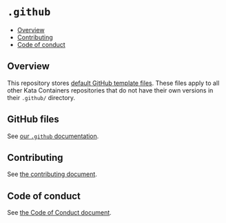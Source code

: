# `.github`

* [Overview](#overview)
* [Contributing](#contributing)
* [Code of conduct](#code-of-conduct)

## Overview

This repository stores
[default GitHub template files](https://help.github.com/en/articles/creating-a-default-community-health-file-for-your-organization).
These files apply to all other Kata Containers repositories that do not have
their own versions in their `.github/` directory.

## GitHub files

See [our `.github` documentation](.github/README-templates.md).

## Contributing

See [the contributing document](CONTRIBUTING.md).

## Code of conduct

See [the Code of Conduct document](CODE_OF_CONDUCT.md).
